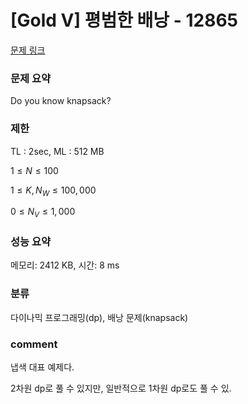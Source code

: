 # [Gold V] 평범한 배낭 - 12865

[문제 링크](https://www.acmicpc.net/problem/12865)

### 문제 요약

<p> Do you know knapsack? </p>

### 제한

TL : 2sec, ML : 512 MB

$1 ≤ N ≤ 100$

$1 ≤ K, N_W ≤ 100,000$

$0 ≤ N_V ≤ 1,000$

### 성능 요약

메모리: 2412 KB, 시간: 8 ms

### 분류

다이나믹 프로그래밍(dp), 배낭 문제(knapsack)

### comment

냅색 대표 예제다.

2차원 dp로 풀 수 있지만, 일반적으로 1차원 dp로도 풀 수 있.

